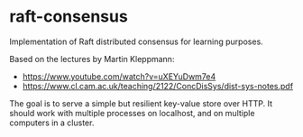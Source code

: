 # raft-consensus

Implementation of Raft distributed consensus for learning purposes.

Based on the lectures by Martin Kleppmann:

- https://www.youtube.com/watch?v=uXEYuDwm7e4
- https://www.cl.cam.ac.uk/teaching/2122/ConcDisSys/dist-sys-notes.pdf

The goal is to serve a simple but resilient key-value store over HTTP.
It should work with multiple processes on localhost, and on multiple computers in a cluster.